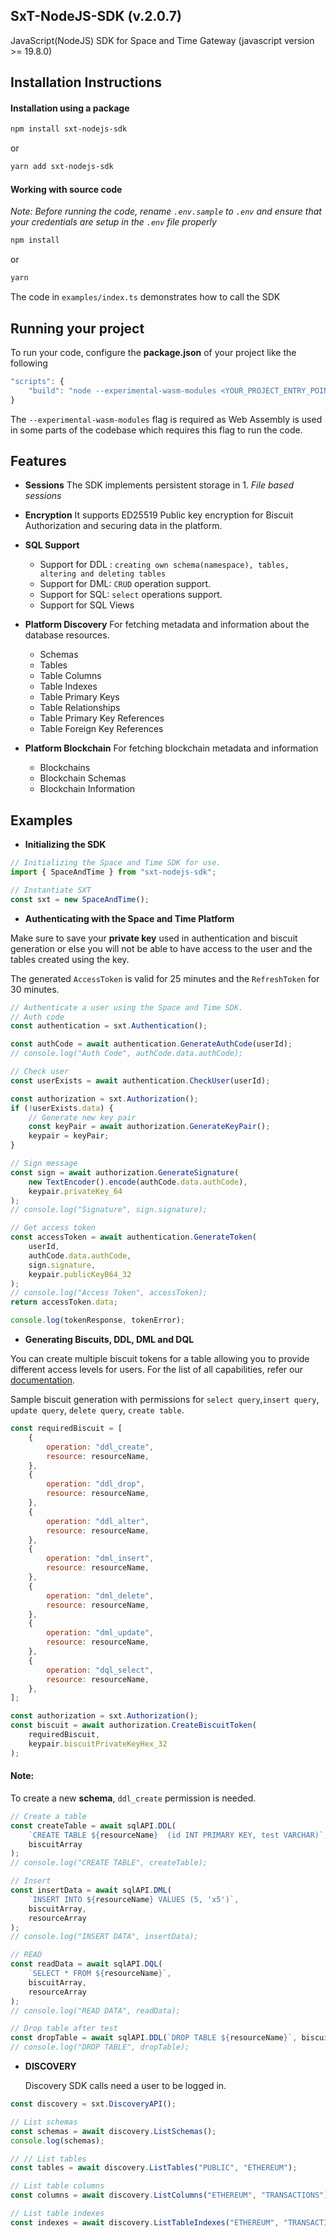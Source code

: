 ## SxT-NodeJS-SDK (v.2.0.7)

JavaScript(NodeJS) SDK for Space and Time Gateway (javascript version >= 19.8.0)

## Installation Instructions

#### Installation using a package

```sh
npm install sxt-nodejs-sdk
```

or

```sh
yarn add sxt-nodejs-sdk
```

#### Working with source code

_Note: Before running the code, rename `.env.sample` to `.env` and ensure that your credentials are setup in the `.env` file properly_

```sh
npm install
```

or

```sh
yarn
```

The code in `examples/index.ts` demonstrates how to call the SDK

## Running your project

To run your code, configure the **package.json** of your project like the following

```js
"scripts": {
    "build": "node --experimental-wasm-modules <YOUR_PROJECT_ENTRY_POINT.js>",
}

```

The `--experimental-wasm-modules` flag is required as Web Assembly is used in some parts of the codebase
which requires this flag to run the code.

## Features

-   **Sessions**
    The SDK implements persistent storage in 1. _File based sessions_

-   **Encryption**
    It supports ED25519 Public key encryption for Biscuit Authorization and securing data in the platform.

-   **SQL Support**

    -   Support for DDL : `creating own schema(namespace), tables, altering and deleting tables`
    -   Support for DML: `CRUD` operation support.
    -   Support for SQL: `select` operations support.
    -   Support for SQL Views

-   **Platform Discovery**
    For fetching metadata and information about the database resources.

    -   Schemas
    -   Tables
    -   Table Columns
    -   Table Indexes
    -   Table Primary Keys
    -   Table Relationships
    -   Table Primary Key References
    -   Table Foreign Key References

-   **Platform Blockchain**
    For fetching blockchain metadata and information
    -   Blockchains
    -   Blockchain Schemas
    -   Blockchain Information

## Examples

-   **Initializing the SDK**

```js
// Initializing the Space and Time SDK for use.
import { SpaceAndTime } from "sxt-nodejs-sdk";

// Instantiate SXT
const sxt = new SpaceAndTime();
```

-   **Authenticating with the Space and Time Platform**

Make sure to save your **private key** used in authentication and biscuit generation or else you will not be able to have access to the user and the tables created using the key.

The generated `AccessToken` is valid for 25 minutes and the `RefreshToken` for 30 minutes.

```js
// Authenticate a user using the Space and Time SDK.
// Auth code
const authentication = sxt.Authentication();

const authCode = await authentication.GenerateAuthCode(userId);
// console.log("Auth Code", authCode.data.authCode);

// Check user
const userExists = await authentication.CheckUser(userId);

const authorization = sxt.Authorization();
if (!userExists.data) {
    // Generate new key pair
    const keyPair = await authorization.GenerateKeyPair();
    keypair = keyPair;
}

// Sign message
const sign = await authorization.GenerateSignature(
    new TextEncoder().encode(authCode.data.authCode),
    keypair.privateKey_64
);
// console.log("Signature", sign.signature);

// Get access token
const accessToken = await authentication.GenerateToken(
    userId,
    authCode.data.authCode,
    sign.signature,
    keypair.publicKeyB64_32
);
// console.log("Access Token", accessToken);
return accessToken.data;

console.log(tokenResponse, tokenError);
```

-   **Generating Biscuits, DDL, DML and DQL**

You can create multiple biscuit tokens for a table allowing you to provide different access levels for users. For the list of all capabilities, refer our [documentation](https://docs.spaceandtime.io/docs/biscuit-authorization).

Sample biscuit generation with permissions for `select query`,`insert query`, `update query`, `delete query`, `create table`.

```js
const requiredBiscuit = [
    {
        operation: "ddl_create",
        resource: resourceName,
    },
    {
        operation: "ddl_drop",
        resource: resourceName,
    },
    {
        operation: "ddl_alter",
        resource: resourceName,
    },
    {
        operation: "dml_insert",
        resource: resourceName,
    },
    {
        operation: "dml_delete",
        resource: resourceName,
    },
    {
        operation: "dml_update",
        resource: resourceName,
    },
    {
        operation: "dql_select",
        resource: resourceName,
    },
];

const authorization = sxt.Authorization();
const biscuit = await authorization.CreateBiscuitToken(
    requiredBiscuit,
    keypair.biscuitPrivateKeyHex_32
);
```

#### Note:

To create a new **schema**, `ddl_create` permission is needed.

```js
// Create a table
const createTable = await sqlAPI.DDL(
    `CREATE TABLE ${resourceName}  (id INT PRIMARY KEY, test VARCHAR)`,
    biscuitArray
);
// console.log("CREATE TABLE", createTable);

// Insert
const insertData = await sqlAPI.DML(
    `INSERT INTO ${resourceName} VALUES (5, 'x5')`,
    biscuitArray,
    resourceArray
);
// console.log("INSERT DATA", insertData);

// READ
const readData = await sqlAPI.DQL(
    `SELECT * FROM ${resourceName}`,
    biscuitArray,
    resourceArray
);
// console.log("READ DATA", readData);

// Drop table after test
const dropTable = await sqlAPI.DDL(`DROP TABLE ${resourceName}`, biscuitArray);
// console.log("DROP TABLE", dropTable);
```

-   **DISCOVERY**

    Discovery SDK calls need a user to be logged in.

```js
const discovery = sxt.DiscoveryAPI();

// List schemas
const schemas = await discovery.ListSchemas();
console.log(schemas);

// // List tables
const tables = await discovery.ListTables("PUBLIC", "ETHEREUM");

// List table columns
const columns = await discovery.ListColumns("ETHEREUM", "TRANSACTIONS");

// List table indexes
const indexes = await discovery.ListTableIndexes("ETHEREUM", "TRANSACTIONS");
```
